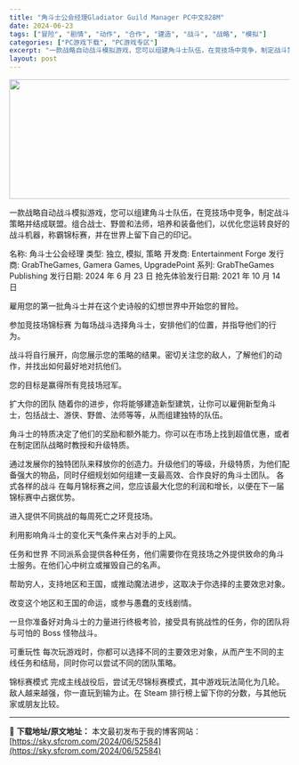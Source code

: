 ```yaml
---
title: "角斗士公会经理Gladiator Guild Manager PC中文828M"
date: 2024-06-23
tags: ["冒险", "剧情", "动作", "合作", "建造", "战斗", "战略", "模拟"]
categories: ["PC游戏下载", "PC游戏专区"]
excerpt: "一款战略自动战斗模拟游戏，您可以组建角斗士队伍，在竞技场中竞争，制定战斗策略并结成联盟。组合战士、野兽和法师，培养和装备他们，以优化您运转良好的战斗机器，称霸锦标赛，并在世界上留下自己的印记。 名称: 角斗士公会经理 类型: 独立, 模拟, 策略 开发商: Entertainment Forge 发&hellip;"
layout: post
---
```


<img class="aligncenter size-full wp-image-52585" src="https://sky.sfcrom.com/wp-content/uploads/2024/06/2024062307574480.webp" alt="" width="660" height="215" />

一款战略自动战斗模拟游戏，您可以组建角斗士队伍，在竞技场中竞争，制定战斗策略并结成联盟。组合战士、野兽和法师，培养和装备他们，以优化您运转良好的战斗机器，称霸锦标赛，并在世界上留下自己的印记。

名称: 角斗士公会经理
类型: 独立, 模拟, 策略
开发商: Entertainment Forge
发行商: GrabTheGames, Gamera Games, UpgradePoint
系列: GrabTheGames Publishing
发行日期: 2024 年 6 月 23 日
抢先体验发行日期: 2021 年 10 月 14 日

雇用您的第一批角斗士并在这个史诗般的幻想世界中开始您的冒险。

参加竞技场锦标赛
为每场战斗选择角斗士，安排他们的位置，并指导他们的行为。

战斗将自行展开，向您展示您的策略的结果。密切关注您的敌人，了解他们的动作，并找出如何最好地对抗他们。

您的目标是赢得所有竞技场冠军。

扩大你的团队
随着你的进步，你将能够建造新型建筑，让你可以雇佣新型角斗士，包括战士、游侠、野兽、法师等等，从而组建独特的队伍。

角斗士的特质决定了他们的奖励和额外能力。你可以在市场上找到超值优惠，或者在制定团队战略时教授和升级特质。

通过发展你的独特团队来释放你的创造力。升级他们的等级，升级特质，为他们配备强大的物品，同时仔细规划如何组建一支最高效、合作良好的角斗士团队。
各式各样的战斗
在每月锦标赛之间，您应该最大化您的利润和增长，以便在下一届锦标赛中占据优势。

进入提供不同挑战的每周死亡之环竞技场。

利用影响角斗士的变化天气条件来占对手的上风。

任务和世界
不同派系会提供各种任务，他们需要你在竞技场之外提供致命的角斗士服务。在他们心中树立或摧毁自己的名声。

帮助穷人，支持地区和王国，或推动魔法进步，这取决于你选择的主要效忠对象。

改变这个地区和王国的命运，或参与愚蠢的支线剧情。

一旦你准备好对角斗士的力量进行终极考验，接受具有挑战性的任务，你的团队将与可怕的 Boss 怪物战斗。

可重玩性
每次玩游戏时，你都可以选择不同的主要效忠对象，从而产生不同的主线任务和结局，同时你可以尝试不同的团队策略。

锦标赛模式
完成主线战役后，尝试无尽锦标赛模式，其中游戏玩法简化为几轮。敌人越来越强，你一直玩到输为止。在 Steam 排行榜上留下你的分数，与其他玩家或朋友比较。

---
📖 **下载地址/原文地址：** 本文最初发布于我的博客网站：[https://sky.sfcrom.com/2024/06/52584](https://sky.sfcrom.com/2024/06/52584)
